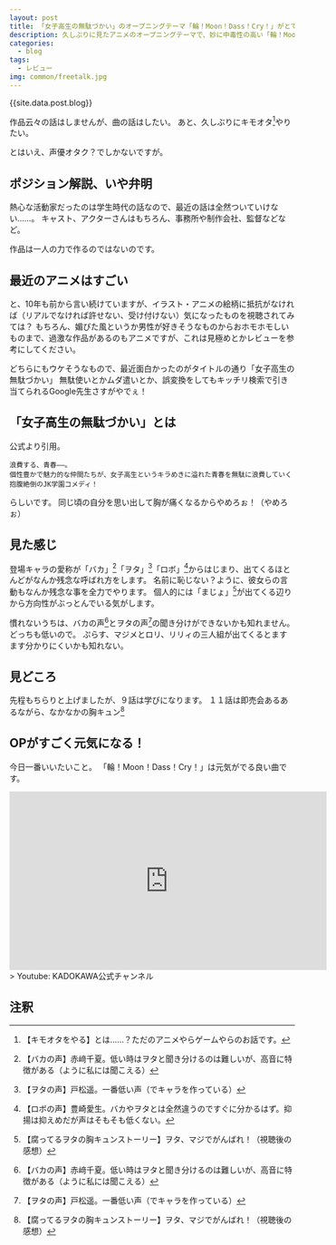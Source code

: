 ```yaml
---
layout: post
title: 「女子高生の無駄づかい」のオープニングテーマ「輪！Moon！Dass！Cry！」がとても元気がでる曲！
description: 久しぶりに見たアニメのオープニングテーマで、妙に中毒性の高い「輪！Moon！Dass！Cry！」を一度は聞いて欲しい、という話。
categories:
  - blog
tags:
  - レビュー
img: common/freetalk.jpg
---
```

{{site.data.post.blog}}

作品云々の話はしませんが、曲の話はしたい。
あと、久しぶりにキモオタ[^1]やりたい。

とはいえ、声優オタク？でしかないですが。

## ポジション解説、いや弁明
熱心な活動家だったのは学生時代の話なので、最近の話は全然ついていけない……。
キャスト、アクターさんはもちろん、事務所や制作会社、監督などなど。

作品は一人の力で作るのではないのです。

## 最近のアニメはすごい
と、10年も前から言い続けていますが、イラスト・アニメの絵柄に抵抗がなければ（リアルでなければ許せない、受け付けない）気になったものを視聴されてみては？
もちろん、媚びた風というか男性が好きそうなものからおホモホモしいものまで、過激な作品があるのもアニメですが、これは見極めとかレビューを参考にしてください。

どちらにもウケそうなもので、最近面白かったのがタイトルの通り「女子高生の無駄づかい」
無駄使いとかムダ遣いとか、誤変換をしてもキッチリ検索で引き当てられるGoogle先生さすがやでぇ！

## 「女子高生の無駄づかい」とは
公式より引用。

```
浪費する、青春――。
個性豊かで魅力的な仲間たちが、女子高生というキラめきに溢れた青春を無駄に浪費していく抱腹絶倒のJK学園コメディ！
```

らしいです。
同じ頃の自分を思い出して胸が痛くなるからやめろぉ！（やめろぉ）

## 見た感じ
登場キャラの愛称が「バカ」[^2]「ヲタ」[^3]「ロボ」[^4]からはじまり、出てくるほとんどがなんか残念な呼ばれ方をします。
名前に恥じない？ように、彼女らの言動もなんか残念な事を全力でやります。
個人的には「まじょ」[^5]が出てくる辺りから方向性がぶっとんでいる気がします。

慣れないうちは、バカの声[^2]とヲタの声[^3]の聞き分けができないかも知れません。どっちも低いので。
ぷらす、マジメとロリ、リリィの三人組が出てくるとますます分かりにくいかも知れない。

## 見どころ
先程もちらりと上げましたが、９話は学びになります。
１１話は即売会あるあるながら、なかなかの胸キュン[^5]

## OPがすごく元気になる！
今日一番いいたいこと。
「輪！Moon！Dass！Cry！」は元気がでる良い曲です。

<iframe width="560" height="315" src="https://www.youtube.com/embed/WvMcbMh3kI0" frameborder="0" allow="accelerometer; autoplay; encrypted-media; gyroscope; picture-in-picture" allowfullscreen></iframe>
> Youtube: KADOKAWA公式チャンネル


## 注釈
[^1]: 【キモオタをやる】とは……？ただのアニメやらゲームやらのお話です。
[^2]: 【バカの声】赤﨑千夏。低い時はヲタと聞き分けるのは難しいが、高音に特徴がある（ように私には聞こえる）
[^3]: 【ヲタの声】戸松遥。一番低い声（でキャラを作っている）
[^4]: 【ロボの声】豊崎愛生。バカやヲタとは全然違うのですぐに分かるはず。抑揚は抑えめだが声はそもそも低くない。
[^5]: 【腐ってるヲタの胸キュンストーリー】ヲタ、マジでがんばれ！（視聴後の感想）
